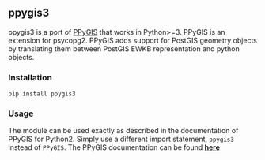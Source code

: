 ## ppygis3
ppygis3 is a port of [PPyGIS](https://pypi.python.org/pypi/PPyGIS/0.2) that works in Python>=3. 
PPyGIS is an extension for psycopg2. PPyGIS adds support for PostGIS geometry objects by
translating them between PostGIS EWKB representation and python objects.

### Installation
```
pip install ppygis3
```

### Usage
The module can be used exactly as described in the documentation of PPyGIS for Python2.
Simply use a different import statement, `ppygis3` instead of `PPyGIS`.
The PPyGIS documentation can be found [**here**](http://www.fabianowski.eu/projects/ppygis/)
